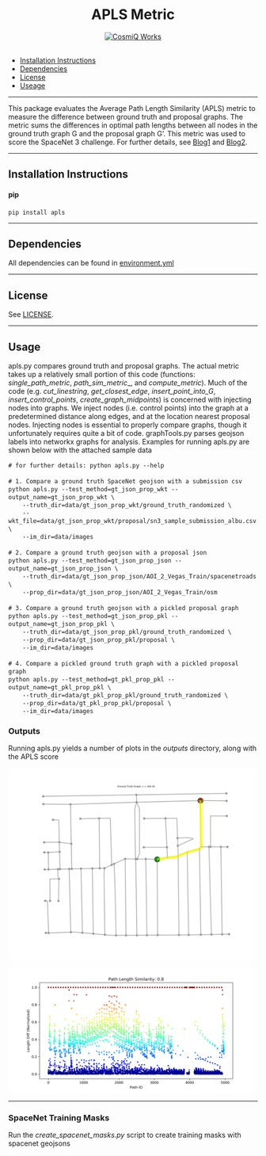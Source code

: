 <h1 align="center">APLS Metric</h1>
<p align="center">
<a href="http://www.cosmiqworks.org"><img src="https://www.cosmiqworks.org/wp-content/uploads/2019/10/cosmiqworks-logo-r@2x-1.png" width="350" alt="CosmiQ Works"></a>
<br>
<br>
</p>

- [Installation Instructions](#installation-instructions)
- [Dependencies](#dependencies)
- [License](#license)
- [Useage](#usage)

____

This package evaluates the Average Path Length Similarity (APLS) metric to measure the difference between ground truth and proposal graphs.  The metric sums the differences in optimal path lengths between all nodes in the ground truth graph G and the proposal graph G’.   This metric was used to score the SpaceNet 3 challenge.  For further details, see [Blog1](https://medium.com/the-downlinq/spacenet-road-detection-and-routing-challenge-part-i-d4f59d55bfce) and [Blog2](https://medium.com/the-downlinq/spacenet-road-detection-and-routing-challenge-part-ii-apls-implementation-92acd86f4094).  

____

## Installation Instructions

#### pip

```
pip install apls
```

____

## Dependencies
All dependencies can be found in [environment.yml](./environment.yml)

____

## License
See [LICENSE](./LICENSE.txt).

____

## Usage

apls.py compares ground truth and proposal graphs.  The actual metric takes up a relatively small portion of this code (functions: _single\_path\_metric_, _path\_sim\_metric__, and _compute\_metric_).  Much of the code (e.g. _cut\_linestring_, _get\_closest_edge_, _insert\_point_into\_G_, _insert\_control\_points_, _create\_graph\_midpoints_) is concerned with injecting nodes into graphs. We inject nodes (i.e. control points) into the graph at a predetermined distance along edges, and at the location nearest proposal nodes.  Injecting nodes is essential to properly compare graphs, though it unfortunately requires quite a bit of code.  graphTools.py parses geojson labels into networkx graphs for analysis.  Examples for running apls.py are shown below with the attached sample data

	# for further details: python apls.py --help
	
	# 1. Compare a ground truth SpaceNet geojson with a submission csv
	python apls.py --test_method=gt_json_prop_wkt --output_name=gt_json_prop_wkt \
		--truth_dir=data/gt_json_prop_wkt/ground_truth_randomized \
		--wkt_file=data/gt_json_prop_wkt/proposal/sn3_sample_submission_albu.csv \
		--im_dir=data/images
	
	# 2. Compare a ground truth geojson with a proposal json
	python apls.py --test_method=gt_json_prop_json --output_name=gt_json_prop_json \
		--truth_dir=data/gt_json_prop_json/AOI_2_Vegas_Train/spacenetroads \
		--prop_dir=data/gt_json_prop_json/AOI_2_Vegas_Train/osm 
			
	# 3. Compare a ground truth geojson with a pickled proposal graph 
	python apls.py --test_method=gt_json_prop_pkl --output_name=gt_json_prop_pkl \
		--truth_dir=data/gt_json_prop_pkl/ground_truth_randomized \
		--prop_dir=data/gt_json_prop_pkl/proposal \
		--im_dir=data/images
	
	# 4. Compare a pickled ground truth graph with a pickled proposal graph 
	python apls.py --test_method=gt_pkl_prop_pkl --output_name=gt_pkl_prop_pkl \
		--truth_dir=data/gt_pkl_prop_pkl/ground_truth_randomized \
		--prop_dir=data/gt_pkl_prop_pkl/proposal \
		--im_dir=data/images	


### Outputs

Running apls.py yields a number of plots in the _outputs_ directory, along with the APLS score

![Alt text](/apls/data/_sample_outputs/single_source_route_ground_truth.png?raw=true "Figure 1")

![Alt text](/apls/data/_sample_outputs/all_pairs_paths_diffs_gt_to_prop.png?raw=true "Figure 2")

____

### SpaceNet Training Masks

Run the _create\_spacenet\_masks.py_ script to create training masks with spacenet geojsons
